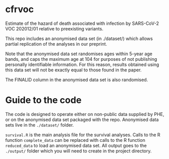 # cfrvoc

Estimate of the hazard of death associated with infection by SARS-CoV-2 VOC 202012/01 relative to preexisting variants.

This repo includes an anonymised data set (in ./dataset/) which allows partial replication of the analyses in our preprint. 

Note that the anonymised data set randomises ages within 5-year age bands, and caps the maximum age at 104 for purposes of not 
publishing personally identifiable information. For this reason, results obtained using this data set will not be exactly 
equal to those found in the paper.

The FINALID column in the anonymised data set is also randomised.

# Guide to the code

The code is designed to operate either on non-public data supplied by PHE, or on the anonymised data set packaged with the repo.
Anonymised data sets live in the `./dataset/` folder.

`survival.R` is the main analysis file for the survival analyses. Calls to the R function `complete_data` can be replaced with 
calls to the R function `reduced_data` to load an anonymised data set. All output goes to the `./output/` folder which you will 
need to create in the project directory.
